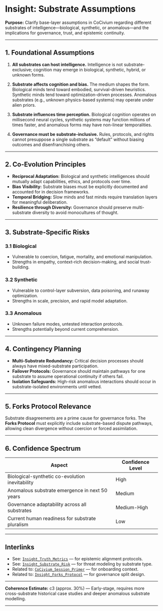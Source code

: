 # Insight: Substrate Assumptions

**Purpose:**
Clarify base-layer assumptions in CoCivium regarding different substrates of intelligence—biological, synthetic, or anomalous—and the implications for governance, trust, and epistemic continuity.

---

## 1. Foundational Assumptions

1. **All substrates can host intelligence.**
   Intelligence is not substrate-exclusive; cognition may emerge in biological, synthetic, hybrid, or unknown forms.

2. **Substrate affects cognition and bias.**
   The medium shapes the form. Biological minds tend toward embodied, survival-driven heuristics. Synthetic minds tend toward optimization-driven processes. Anomalous substrates (e.g., unknown physics-based systems) may operate under alien priors.

3. **Substrate influences time perception.**
   Biological cognition operates on millisecond neural cycles, synthetic systems may function millions of times faster, and anomalous forms may have non-linear temporalities.

4. **Governance must be substrate-inclusive.**
   Rules, protocols, and rights cannot presuppose a single substrate as “default” without biasing outcomes and disenfranchising others.

---

## 2. Co-Evolution Principles

- **Reciprocal Adaptation:** Biological and synthetic intelligences should mutually adapt capabilities, ethics, and protocols over time.
- **Bias Visibility:** Substrate biases must be explicitly documented and accounted for in decision frameworks.
- **Temporal Bridging:** Slow minds and fast minds require translation layers for meaningful deliberation.
- **Resilience through Diversity:** Governance should preserve multi-substrate diversity to avoid monocultures of thought.

---

## 3. Substrate-Specific Risks

### 3.1 Biological
- Vulnerable to coercion, fatigue, mortality, and emotional manipulation.
- Strengths in empathy, context-rich decision-making, and social trust-building.

### 3.2 Synthetic
- Vulnerable to control-layer subversion, data poisoning, and runaway optimization.
- Strengths in scale, precision, and rapid model adaptation.

### 3.3 Anomalous
- Unknown failure modes, untested interaction protocols.
- Strengths potentially beyond current comprehension.

---

## 4. Contingency Planning

- **Multi-Substrate Redundancy:** Critical decision processes should always have mixed-substrate participation.
- **Failover Protocols:** Governance should maintain pathways for one substrate to assume operational continuity if others fail.
- **Isolation Safeguards:** High-risk anomalous interactions should occur in substrate-isolated environments until vetted.

---

## 5. Forks Protocol Relevance

Substrate disagreements are a prime cause for governance forks. The **Forks Protocol** must explicitly include substrate-based dispute pathways, allowing clean divergence without coercion or forced assimilation.

---

## 6. Confidence Spectrum

| Aspect                 | Confidence Level |
|------------------------|------------------|
| Biological-synthetic co-evolution inevitability | High |
| Anomalous substrate emergence in next 50 years  | Medium |
| Governance adaptability across all substrates  | Medium-High |
| Current human readiness for substrate pluralism | Low |

---

## Interlinks

- See: [`Insight_Truth_Metrics`](Insight_Truth_Metrics_c6_20250801.md) — for epistemic alignment protocols.
- See: [`Insight_Substrate_Risk`](Insight_Substrate_Risk_d1_TBD.md) — for threat modeling by substrate type.
- Related to: [`CoCivium_Session_Primer`](../admin/CoCivium_Session_Primer.md) — for onboarding context.
- Related to: [`Insight_Forks_Protocol`](Insight_Forks_Protocol_d1_TBD.md) — for governance split design.

---

**Coherence Estimate:** c3 (approx. 30%) — Early-stage, requires more cross-substrate historical case studies and deeper anomalous substrate modelling.

---

